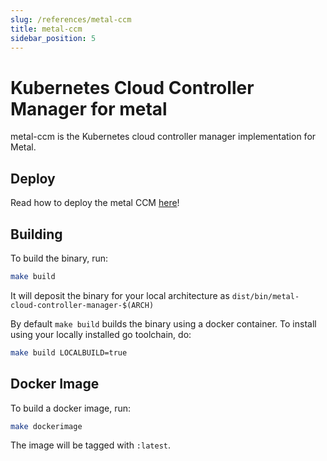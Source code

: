 ```yaml
---
slug: /references/metal-ccm
title: metal-ccm
sidebar_position: 5
---
```


# Kubernetes Cloud Controller Manager for metal

metal-ccm is the Kubernetes cloud controller manager implementation for Metal.

## Deploy

Read how to deploy the metal CCM [here](deploy/releases/)!

## Building

To build the binary, run:

```bash
make build
```

It will deposit the binary for your local architecture as `dist/bin/metal-cloud-controller-manager-$(ARCH)`

By default `make build` builds the binary using a docker container. To install using your locally installed go toolchain, do:

```bash
make build LOCALBUILD=true
```

## Docker Image

To build a docker image, run:

```bash
make dockerimage
```

The image will be tagged with `:latest`.
